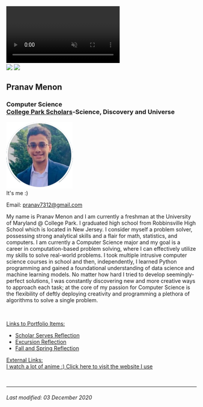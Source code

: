 <!DOCTYPE html>
<html>
<head>
  <title>Pranav Menon's Eportfolio</title>
</head>


<body>

  <video autoplay muted loop id="myVideo">
    <source src="spaceman.mp4" type="video/mp4">
  </video>

<div id="header">

<div align="left">
<a href="http://www.scholars.umd.edu/" HEIGHT=50><img src="http://www.astro.umd.edu/~peel/graphics/4color SDU sunburst and icon.jpg" HEIGHT=50></a>
<a href="http://www.umd.edu"><IMG SRC="https://brand.umd.edu/trademarks/marks/gr/informal.gif" HEIGHT=50></a>
</div>

<h2><b>Pranav Menon</b></h2>

<p>

<h3>Computer Science<br>
<a href="https://scholars.umd.edu/programs/sdu">College Park Scholars</a>-Science, Discovery and Universe</h3>

</div>

<div id="content">


</p>

<div id="picture">
<img src="pranavcircle.png"><br>
It's me :)

</div>


<p>

Email: <a href="mailto:youremailaddress">pranav7312@gmail.com</a><br>
</p>

<p>
  My name is Pranav Menon and I am currently a freshman at the University of Maryland @ College Park. I graduated high school from Robbinsville High School which is located in New Jersey. I consider myself a problem solver, possessing strong analytical skills and a flair for math, statistics, and computers. I am currently a Computer Science major and my goal is a career in computation-based problem solving, where I can effectively utilize my skills to solve real-world problems. I took multiple intrusive computer science courses in school and then, independently, I learned Python programming and gained a foundational understanding of data science and machine learning models. No matter how hard I tried to develop seemingly-perfect solutions, I was constantly discovering new and more creative ways to approach each task; at the core of my passion for Computer Science is the flexibility of deftly deploying creativity and programming a plethora of algorithms to solve a single problem.
</p>
<br clear="right" />


<p>
</p>

<u>Links to Portfolio Items:</u>
<ul>
<li><a href="genericreflectionpage3.html">Scholar Serves Reflection</a>
<li><a href="genericreflectionpage2.html">Excursion Reflection</a>
<li><a href="genericreflectionpage.html">Fall and Spring Reflection</a>
</ul>



<p>

<u>External Links:</u><br>
<a href="https://anime-update.com/animelist/popular">I watch a lot of anime :) Click here to visit the website I use</a>
</p>


<br clear="right" />


<p>



</div>


<div id="footer">

<hr>

<h6>Last modified: 03 December 2020</h6>

</div>

</body>
</html>
